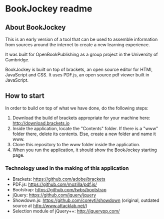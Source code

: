 # BookJockey readme

## About BookJockey

This is an early version of a tool that can be used to assemble information from sources around the internet to create a new learning experience.

It was built for OpenBookPublishing as a group project in the University of Cambridge.

BookJockey is built on top of brackets, an open source editor for HTMl, JavaScript and CSS. It uses PDF.js, an open source pdf viewer built in JavaScript.



## How to start 

In order to build on top of what we have done, do the following steps:

  1. Download the build of brackets appropriate for your machine here: http://download.brackets.io
  2. Inside the application, locate the "Contents" folder. If there is a "www" folder there, delete its contents. Else, create a new folder and name it www.
  3. Clone this repository to the www folder inside the application.
  4. When you run the application, it should show the BookJockey starting page.


### Technology used in the making of this application

  * Brackets:  https://github.com/adobe/brackets
  * PDF.js:    https://github.com/mozilla/pdf.js/
  * Bootstrap: https://github.com/twbs/bootstrap
  * jQuery:    https://github.com/jquery/jquery
  * Showdown.js:    https://github.com/coreyti/showdown (original, outdated source at http://www.attacklab.net/)
  * Selection module of jQuery++: http://jquerypp.com/
